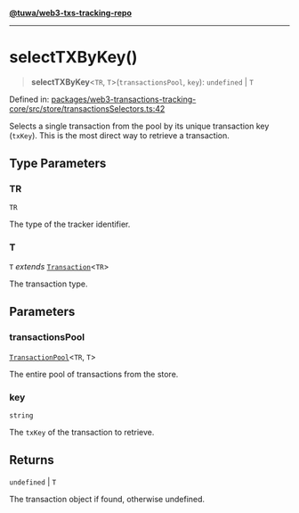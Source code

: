 [**@tuwa/web3-txs-tracking-repo**](../../../README.md)

***

# selectTXByKey()

> **selectTXByKey**\<`TR`, `T`\>(`transactionsPool`, `key`): `undefined` \| `T`

Defined in: [packages/web3-transactions-tracking-core/src/store/transactionsSelectors.ts:42](https://github.com/TuwaIO/web3-transactions-tracking/blob/06a37fe8e151c67b408e69e3e0bb027c0c35f48a/packages/web3-transactions-tracking-core/src/store/transactionsSelectors.ts#L42)

Selects a single transaction from the pool by its unique transaction key (`txKey`).
This is the most direct way to retrieve a transaction.

## Type Parameters

### TR

`TR`

The type of the tracker identifier.

### T

`T` *extends* [`Transaction`](../type-aliases/Transaction.md)\<`TR`\>

The transaction type.

## Parameters

### transactionsPool

[`TransactionPool`](../type-aliases/TransactionPool.md)\<`TR`, `T`\>

The entire pool of transactions from the store.

### key

`string`

The `txKey` of the transaction to retrieve.

## Returns

`undefined` \| `T`

The transaction object if found, otherwise undefined.
